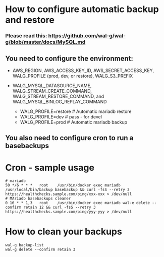 # How to configure automatic backup and restore
### Please read this: https://github.com/wal-g/wal-g/blob/master/docs/MySQL.md

## You need to configure the environment:
- AWS_REGION, AWS_ACCESS_KEY_ID, AWS_SECRET_ACCESS_KEY, WALG_PROFILE (prod, dev, or restore), WALG_S3_PREFIX
- WALG_MYSQL_DATASOURCE_NAME, WALG_STREAM_CREATE_COMMAND, WALG_STREAM_RESTORE_COMMAND,  and WALG_MYSQL_BINLOG_REPLAY_COMMAND

    - WALG_PROFILE=restore # Automatic mariadb restore
    - WALG_PROFILE=dev # pass - for devel
    - WALG_PROFILE=prod # Automatic mariadb backup

## You also need to configure cron to run a basebackups
# Cron - sample usage
    # mariadb
    50 */6 * * *   root    /usr/bin/docker exec mariadb /usr/local/bin/backup basebackup && curl -fsS --retry 3 https://healthchecks.sample.com/ping/xxx-xxx > /dev/null
    # MAriadb basebackups cleaner
    0 16 * * 1,3   root    /usr/bin/docker exec mariadb wal-e delete --confirm retain 12 && curl -fsS --retry 3 https://healthchecks.sample.com/ping/yyy-yyy > /dev/null


# How to clean your backups
    wal-g backup-list
    wal-g delete --confirm retain 3
